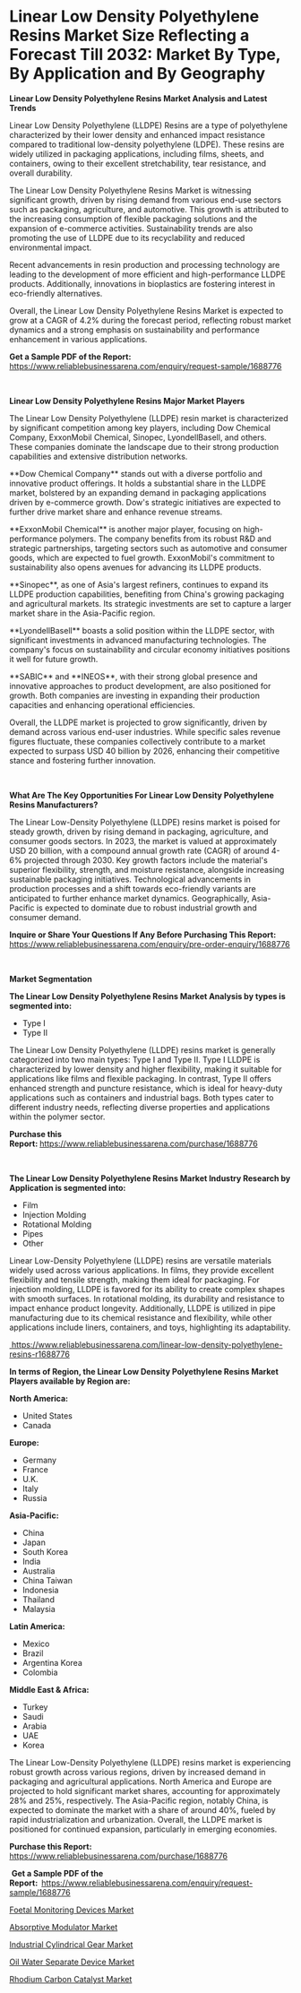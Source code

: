 <p><h1>Linear Low Density Polyethylene Resins Market Size Reflecting a Forecast Till 2032: Market By Type, By Application and By Geography</h1></p><p><strong>Linear Low Density Polyethylene Resins Market Analysis and Latest Trends</strong></p>
<p><p>Linear Low Density Polyethylene (LLDPE) Resins are a type of polyethylene characterized by their lower density and enhanced impact resistance compared to traditional low-density polyethylene (LDPE). These resins are widely utilized in packaging applications, including films, sheets, and containers, owing to their excellent stretchability, tear resistance, and overall durability.</p><p>The Linear Low Density Polyethylene Resins Market is witnessing significant growth, driven by rising demand from various end-use sectors such as packaging, agriculture, and automotive. This growth is attributed to the increasing consumption of flexible packaging solutions and the expansion of e-commerce activities. Sustainability trends are also promoting the use of LLDPE due to its recyclability and reduced environmental impact.</p><p>Recent advancements in resin production and processing technology are leading to the development of more efficient and high-performance LLDPE products. Additionally, innovations in bioplastics are fostering interest in eco-friendly alternatives.</p><p>Overall, the Linear Low Density Polyethylene Resins Market is expected to grow at a CAGR of 4.2% during the forecast period, reflecting robust market dynamics and a strong emphasis on sustainability and performance enhancement in various applications.</p></p>
<p><strong>Get a Sample PDF of the Report:&nbsp;</strong> <a href="https://www.reliablebusinessarena.com/enquiry/request-sample/1688776?utm_campaign=1766&utm_medium=2&utm_source=Github&utm_content=ia&utm_term=06012025&utm_id=linear-low-density-polyethylene-resins">https://www.reliablebusinessarena.com/enquiry/request-sample/1688776</a></p>
<p>&nbsp;</p>
<p><strong>Linear Low Density Polyethylene Resins Major Market Players</strong></p>
<p><p>The Linear Low Density Polyethylene (LLDPE) resin market is characterized by significant competition among key players, including Dow Chemical Company, ExxonMobil Chemical, Sinopec, LyondellBasell, and others. These companies dominate the landscape due to their strong production capabilities and extensive distribution networks.</p><p>**Dow Chemical Company** stands out with a diverse portfolio and innovative product offerings. It holds a substantial share in the LLDPE market, bolstered by an expanding demand in packaging applications driven by e-commerce growth. Dow's strategic initiatives are expected to further drive market share and enhance revenue streams.</p><p>**ExxonMobil Chemical** is another major player, focusing on high-performance polymers. The company benefits from its robust R&D and strategic partnerships, targeting sectors such as automotive and consumer goods, which are expected to fuel growth. ExxonMobil's commitment to sustainability also opens avenues for advancing its LLDPE products.</p><p>**Sinopec**, as one of Asia's largest refiners, continues to expand its LLDPE production capabilities, benefiting from China's growing packaging and agricultural markets. Its strategic investments are set to capture a larger market share in the Asia-Pacific region.</p><p>**LyondellBasell** boasts a solid position within the LLDPE sector, with significant investments in advanced manufacturing technologies. The company's focus on sustainability and circular economy initiatives positions it well for future growth.</p><p>**SABIC** and **INEOS**, with their strong global presence and innovative approaches to product development, are also positioned for growth. Both companies are investing in expanding their production capacities and enhancing operational efficiencies.</p><p>Overall, the LLDPE market is projected to grow significantly, driven by demand across various end-user industries. While specific sales revenue figures fluctuate, these companies collectively contribute to a market expected to surpass USD 40 billion by 2026, enhancing their competitive stance and fostering further innovation.</p></p>
<p>&nbsp;</p>
<p><strong>What Are The Key Opportunities For Linear Low Density Polyethylene Resins Manufacturers?</strong></p>
<p><p>The Linear Low-Density Polyethylene (LLDPE) resins market is poised for steady growth, driven by rising demand in packaging, agriculture, and consumer goods sectors. In 2023, the market is valued at approximately USD 20 billion, with a compound annual growth rate (CAGR) of around 4-6% projected through 2030. Key growth factors include the material's superior flexibility, strength, and moisture resistance, alongside increasing sustainable packaging initiatives. Technological advancements in production processes and a shift towards eco-friendly variants are anticipated to further enhance market dynamics. Geographically, Asia-Pacific is expected to dominate due to robust industrial growth and consumer demand.</p></p>
<p><strong>Inquire or Share Your Questions If Any Before Purchasing This Report:</strong> <a href="https://www.reliablebusinessarena.com/enquiry/pre-order-enquiry/1688776?utm_campaign=1766&utm_medium=2&utm_source=Github&utm_content=ia&utm_term=06012025&utm_id=linear-low-density-polyethylene-resins">https://www.reliablebusinessarena.com/enquiry/pre-order-enquiry/1688776</a></p>
<p>&nbsp;</p>
<p><strong>Market Segmentation</strong></p>
<p><strong>The Linear Low Density Polyethylene Resins Market Analysis by types is segmented into:</strong></p>
<p><ul><li>Type I</li><li>Type II</li></ul></p>
<p><p>The Linear Low Density Polyethylene (LLDPE) resins market is generally categorized into two main types: Type I and Type II. Type I LLDPE is characterized by lower density and higher flexibility, making it suitable for applications like films and flexible packaging. In contrast, Type II offers enhanced strength and puncture resistance, which is ideal for heavy-duty applications such as containers and industrial bags. Both types cater to different industry needs, reflecting diverse properties and applications within the polymer sector.</p></p>
<p><strong>Purchase this Report:&nbsp;</strong><a href="https://www.reliablebusinessarena.com/purchase/1688776?utm_campaign=1766&utm_medium=2&utm_source=Github&utm_content=ia&utm_term=06012025&utm_id=linear-low-density-polyethylene-resins">https://www.reliablebusinessarena.com/purchase/1688776</a></p>
<p>&nbsp;</p>
<p><strong>The Linear Low Density Polyethylene Resins Market Industry Research by Application is segmented into:</strong></p>
<p><ul><li>Film</li><li>Injection Molding</li><li>Rotational Molding</li><li>Pipes</li><li>Other</li></ul></p>
<p><p>Linear Low-Density Polyethylene (LLDPE) resins are versatile materials widely used across various applications. In films, they provide excellent flexibility and tensile strength, making them ideal for packaging. For injection molding, LLDPE is favored for its ability to create complex shapes with smooth surfaces. In rotational molding, its durability and resistance to impact enhance product longevity. Additionally, LLDPE is utilized in pipe manufacturing due to its chemical resistance and flexibility, while other applications include liners, containers, and toys, highlighting its adaptability.</p></p>
<p><a href="https://www.reliablebusinessarena.com/linear-low-density-polyethylene-resins-r1688776?utm_campaign=1766&utm_medium=2&utm_source=Github&utm_content=ia&utm_term=06012025&utm_id=linear-low-density-polyethylene-resins">&nbsp;https://www.reliablebusinessarena.com/linear-low-density-polyethylene-resins-r1688776</a></p>
<p><strong>In terms of Region, the Linear Low Density Polyethylene Resins Market Players available by Region are:</strong></p>
<p>
    <p> <strong> North America: </strong>
        <ul>
            <li>United States</li>
            <li>Canada</li>
        </ul>
        </p> 
    <p> <strong> Europe: </strong>
        <ul>
            <li>Germany</li>
            <li>France</li>
            <li>U.K.</li>
            <li>Italy</li>
            <li>Russia</li>
        </ul>
        </p> 
    <p> <strong> Asia-Pacific: </strong>
        <ul>
            <li>China</li>
            <li>Japan</li>
            <li>South Korea</li>
            <li>India</li>
            <li>Australia</li>
            <li>China Taiwan</li>
            <li>Indonesia</li>
            <li>Thailand</li>
            <li>Malaysia</li>
        </ul>
        </p> 
    <p> <strong> Latin America: </strong>
        <ul>
            <li>Mexico</li>
            <li>Brazil</li>
            <li>Argentina Korea</li>
            <li>Colombia</li>
        </ul>
        </p> 
    <p> <strong> Middle East & Africa: </strong>
        <ul>
            <li>Turkey</li>
            <li>Saudi</li>
            <li>Arabia</li>
            <li>UAE</li>
            <li>Korea</li>
        </ul>
    </p>
    </p>
<p><p>The Linear Low-Density Polyethylene (LLDPE) resins market is experiencing robust growth across various regions, driven by increased demand in packaging and agricultural applications. North America and Europe are projected to hold significant market shares, accounting for approximately 28% and 25%, respectively. The Asia-Pacific region, notably China, is expected to dominate the market with a share of around 40%, fueled by rapid industrialization and urbanization. Overall, the LLDPE market is positioned for continued expansion, particularly in emerging economies.</p></p>
<p><strong>Purchase this Report: </strong><a href="https://www.reliablebusinessarena.com/purchase/1688776?utm_campaign=1766&utm_medium=2&utm_source=Github&utm_content=ia&utm_term=06012025&utm_id=linear-low-density-polyethylene-resins">https://www.reliablebusinessarena.com/purchase/1688776</a></p>
<p>&nbsp;<strong>Get a Sample PDF of the Report:&nbsp;&nbsp;</strong><a href="https://www.reliablebusinessarena.com/enquiry/request-sample/1688776?utm_campaign=1766&utm_medium=2&utm_source=Github&utm_content=ia&utm_term=06012025&utm_id=linear-low-density-polyethylene-resins">https://www.reliablebusinessarena.com/enquiry/request-sample/1688776</a></p>
<p><strong></strong></p>
<p><p><a href="https://www.linkedin.com/pulse/impressive-size-global-foetal-monitoring-devices-market-p7j2c?utm_campaign=1766&utm_medium=2&utm_source=Github&utm_content=ia&utm_term=06012025&utm_id=linear-low-density-polyethylene-resins">Foetal Monitoring Devices Market</a></p><p><a href="https://www.linkedin.com/pulse/future-trends-absorptive-modulator-market-2025-2032-1rjgc?utm_campaign=1766&utm_medium=2&utm_source=Github&utm_content=ia&utm_term=06012025&utm_id=linear-low-density-polyethylene-resins">Absorptive Modulator Market</a></p><p><a href="https://www.linkedin.com/pulse/projecting-growth-trajectory-industrial-cylindrical-gear-market-3oqfe?utm_campaign=1766&utm_medium=2&utm_source=Github&utm_content=ia&utm_term=06012025&utm_id=linear-low-density-polyethylene-resins">Industrial Cylindrical Gear Market</a></p><p><a href="https://www.linkedin.com/pulse/oil-water-separate-device-market-trends-insights-type-a4rsf?utm_campaign=1766&utm_medium=2&utm_source=Github&utm_content=ia&utm_term=06012025&utm_id=linear-low-density-polyethylene-resins">Oil Water Separate Device Market</a></p><p><a href="https://www.linkedin.com/pulse/rhodium-carbon-catalyst-market-research-report-industry-ck1gf?utm_campaign=1766&utm_medium=2&utm_source=Github&utm_content=ia&utm_term=06012025&utm_id=linear-low-density-polyethylene-resins">Rhodium Carbon Catalyst Market</a></p></p>